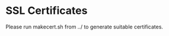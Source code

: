 SSL Certificates
================

Please run makecert.sh from ../ to generate suitable certificates.

